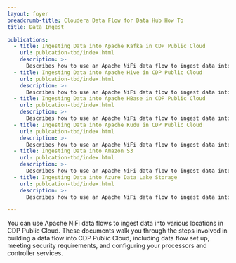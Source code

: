 ```yaml
---
layout: foyer
breadcrumb-title: Cloudera Data Flow for Data Hub How To
title: Data Ingest

publications:
  - title: Ingesting Data into Apache Kafka in CDP Public Cloud
    url: publcation-tbd/index.html
    description: >-
      Describes how to use an Apache NiFi data flow to ingest data into Apache Kafka in CDP Public Cloud. 
  - title: Ingesting Data into Apache Hive in CDP Public Cloud
    url: publcation-tbd/index.html
    description: >-
      Describes how to use an Apache NiFi data flow to ingest data into Apache Hive in CDP Public Cloud. 
  - title: Ingesting Data into Apache HBase in CDP Public Cloud
    url: publcation-tbd/index.html
    description: >-
      Describes how to use an Apache NiFi data flow to ingest data into Apache HBase in CDP Public Cloud. 
  - title: Ingesting Data into Apache Kudu in CDP Public Cloud
    url: publcation-tbd/index.html
    description: >-
      Describes how to use an Apache NiFi data flow to ingest data into Apache Kudu in CDP Public Cloud. 
  - title: Ingesting Data into Amazon S3
    url: publcation-tbd/index.html
    description: >-
      Describes how to use an Apache NiFi data flow to ingest data into Amazon S3 buckets in CDP Public Cloud. 
  - title: Ingesting Data into Azure Data Lake Storage
    url: publcation-tbd/index.html
    description: >-
      Describes how to use an Apache NiFi data flow to ingest data into Azure Data Lake Storage in CDP Public Cloud. 

---
```

You can use Apache NiFi data flows to ingest data into various locations in CDP Public Cloud. These documents walk you through the steps involved in building a data flow into CDP Public Cloud, including data flow set up, meeting security requirements, and configuring your processors and controller services. 
